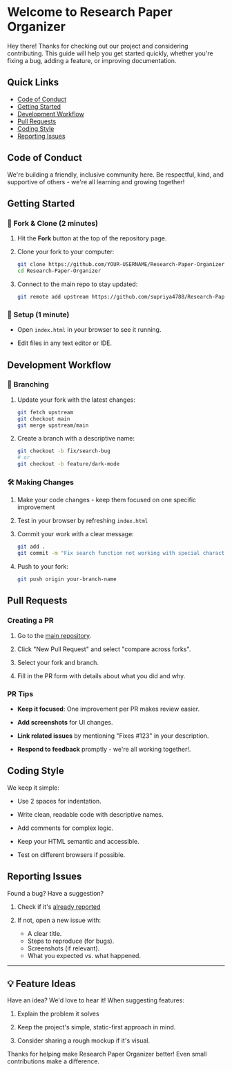 # Welcome to Research Paper Organizer

Hey there! Thanks for checking out our project and considering contributing. This guide will help you get started quickly, whether you're fixing a bug, adding a feature, or improving documentation.

## Quick Links
- [Code of Conduct](#code-of-conduct)
- [Getting Started](#getting-started)
- [Development Workflow](#development-workflow)
- [Pull Requests](#pull-requests)
- [Coding Style](#coding-style)
- [Reporting Issues](#reporting-issues)

## Code of Conduct

We're building a friendly, inclusive community here. Be respectful, kind, and supportive of others - we're all learning and growing together!

## Getting Started

### 🍴 Fork & Clone (2 minutes)

1. Hit the **Fork** button at the top of the repository page.

2. Clone your fork to your computer:

   ```bash
   git clone https://github.com/YOUR-USERNAME/Research-Paper-Organizer.git
   cd Research-Paper-Organizer
   ```

3. Connect to the main repo to stay updated:

   ```bash
   git remote add upstream https://github.com/supriya4788/Research-Paper-Organizer.git
   ```

### 🚀 Setup (1 minute)


- Open `index.html` in your browser to see it running.

- Edit files in any text editor or IDE.


## Development Workflow

### 🌿 Branching

1. Update your fork with the latest changes:

   ```bash
   git fetch upstream
   git checkout main
   git merge upstream/main
   ```

2. Create a branch with a descriptive name:

   ```bash
   git checkout -b fix/search-bug
   # or
   git checkout -b feature/dark-mode
   ```


### 🛠️ Making Changes

1. Make your code changes - keep them focused on one specific improvement

2. Test in your browser by refreshing `index.html`

3. Commit your work with a clear message:

   ```bash
   git add .
   git commit -m "Fix search function not working with special characters"
   ```

4. Push to your fork:

   ```bash
   git push origin your-branch-name
   ```


## Pull Requests

### Creating a PR

1. Go to the [main repository](https://github.com/supriya4788/Research-Paper-Organizer).

2. Click "New Pull Request" and select "compare across forks".

3. Select your fork and branch.

4. Fill in the PR form with details about what you did and why.


### PR Tips

- **Keep it focused**: One improvement per PR makes review easier.

- **Add screenshots** for UI changes.

- **Link related issues** by mentioning "Fixes #123" in your description.

- **Respond to feedback** promptly - we're all working together!.


## Coding Style

We keep it simple:
- Use 2 spaces for indentation.

- Write clean, readable code with descriptive names.

- Add comments for complex logic.

- Keep your HTML semantic and accessible.

- Test on different browsers if possible.


## Reporting Issues

Found a bug? Have a suggestion?

1. Check if it's [already reported](https://github.com/supriya4788/Research-Paper-Organizer/issues)

2. If not, open a new issue with:
   - A clear title.
   - Steps to reproduce (for bugs).
   - Screenshots (if relevant).
   - What you expected vs. what happened.

---

## 💡 Feature Ideas

Have an idea? We'd love to hear it! When suggesting features:

1. Explain the problem it solves

2. Keep the project's simple, static-first approach in mind.

3. Consider sharing a rough mockup if it's visual.

Thanks for helping make Research Paper Organizer better! Even small contributions make a difference. 
